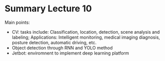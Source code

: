 # Summary Lecture 10
Main points:
- CV: tasks include: Classification, location, detection, scene analysis and labeling; Applications: Intelligent monitoring, medical imaging diagnosis, posture detection, automatic driving, etc.
- Object detection through RNN and YOLO method
- Jetbot: enviromnent to implement deep learning platform
